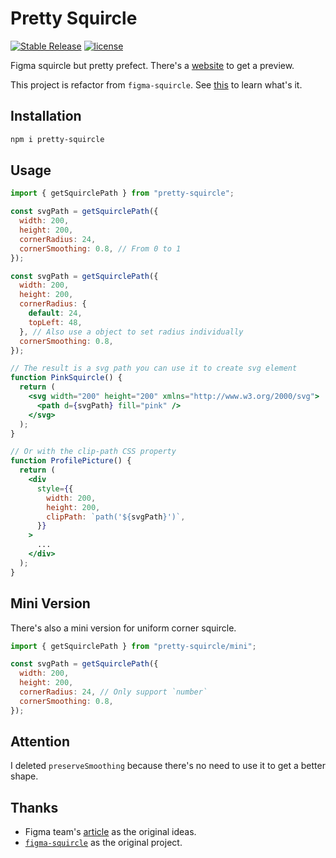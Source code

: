 # Pretty Squircle

[![Stable Release](https://img.shields.io/npm/v/pretty-squircle)](https://npm.im/pretty-squircle) [![license](https://badgen.now.sh/badge/license/MIT)](./LICENSE)

Figma squircle but pretty prefect.
There's a [website](https://squircle.eykettle.top) to get a preview.

This project is refactor from `figma-squircle`.
See [this](https://github.com/phamfoo/figma-squircle) to learn what's it.

## Installation

```sh
npm i pretty-squircle
```

## Usage

```jsx
import { getSquirclePath } from "pretty-squircle";

const svgPath = getSquirclePath({
  width: 200,
  height: 200,
  cornerRadius: 24,
  cornerSmoothing: 0.8, // From 0 to 1
});

const svgPath = getSquirclePath({
  width: 200,
  height: 200,
  cornerRadius: {
    default: 24,
    topLeft: 48,
  }, // Also use a object to set radius individually
  cornerSmoothing: 0.8,
});

// The result is a svg path you can use it to create svg element
function PinkSquircle() {
  return (
    <svg width="200" height="200" xmlns="http://www.w3.org/2000/svg">
      <path d={svgPath} fill="pink" />
    </svg>
  );
}

// Or with the clip-path CSS property
function ProfilePicture() {
  return (
    <div
      style={{
        width: 200,
        height: 200,
        clipPath: `path('${svgPath}')`,
      }}
    >
      ...
    </div>
  );
}
```

## Mini Version

There's also a mini version for uniform corner squircle.

```jsx
import { getSquirclePath } from "pretty-squircle/mini";

const svgPath = getSquirclePath({
  width: 200,
  height: 200,
  cornerRadius: 24, // Only support `number`
  cornerSmoothing: 0.8,
});
```

## Attention

I deleted `preserveSmoothing` because there's no need to use it to get a better shape.

## Thanks

- Figma team's [article](https://www.figma.com/blog/desperately-seeking-squircles/) as the original ideas.
- [`figma-squircle`](https://github.com/phamfoo/figma-squircle) as the original project.

